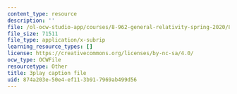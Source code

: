```yaml
---
content_type: resource
description: ''
file: /ol-ocw-studio-app/courses/8-962-general-relativity-spring-2020/874a203e50e4ef113b917969ab499d56_uNWqE3LS1E.srt
file_size: 71511
file_type: application/x-subrip
learning_resource_types: []
license: https://creativecommons.org/licenses/by-nc-sa/4.0/
ocw_type: OCWFile
resourcetype: Other
title: 3play caption file
uid: 874a203e-50e4-ef11-3b91-7969ab499d56
---
```

